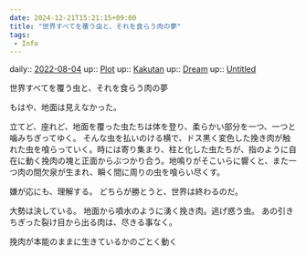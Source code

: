 ```yaml
---
date: 2024-12-21T15:21:15+09:00
title: "世界すべてを覆う虫と、それを食らう肉の夢"
tags:
 - Info
---
```


daily:: [2022-08-04](Daily_Note/2022-08-04.md)
up:: [Plot](../Bar/Novel/Chaos/Plot.md)
up:: [Kakutan](../Bar/Novel/Nacaria/Kakutan.md)
up:: [Dream](../Bar/Novel/Topics/Dream.md)
up:: [Untitled](../Novels/Clean/Canareal/Untitled.md)

世界すべてを覆う虫と、それを食らう肉の夢

もはや、地面は見えなかった。

立てど、座れど、地面を覆った虫たちは体を登り、柔らかい部分を一つ、一つと噛みちぎってゆく。
そんな虫を払いのける横で、ドス黒く変色した挽き肉が触れた虫を喰らっていく。時には寄り集まり、柱と化した虫たちが、指のように自在に動く挽肉の塊と正面からぶつかり合う。地鳴りがそこいらに響くと、また一つ肉の間欠泉が生まれ、瞬く間に周りの虫を喰らい尽くす。

嫌が応にも、理解する。
どちらが勝とうと、世界は終わるのだ。

大勢は決している。
地面から噴水のように湧く挽き肉。逃げ惑う虫。
あの引きちぎった裂け目から出る肉は、尽きる事なく。




挽肉が本能のままに生きているかのごとく動く